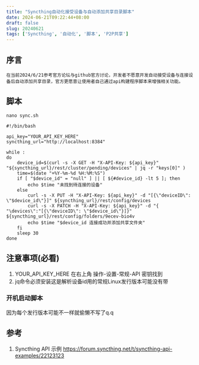 ```yaml
---
title: "Syncthing自动化接受设备与自动添加共享目录脚本"
date: 2024-06-21T09:22:44+08:00
draft: false
slug: 20240621
tags: ['Syncthing', '自动化', '脚本', 'P2P共享']
---
```

## 序言
	在当前2024/6/21参考官方论坛与github官方讨论，开发者不愿意开发自动接受设备与连接设备后自动添加共享目录，官方更愿意让使用者自己通过api构建程序脚本来增强相关功能。

## 脚本

```
nano sync.sh
```

```
#!/bin/bash

api_key="YOUR_API_KEY_HERE"
syncthing_url="http://localhost:8384"

while :
do
    device_id=$(curl -s -X GET -H "X-API-Key: ${api_key}" "${syncthing_url}/rest/cluster/pending/devices" | jq -r "keys[0]" )
    time=$(date "+%Y-%m-%d %H:%M:%S")
    if [ "$device_id" = "null" ] || [ ${#device_id} -lt 5 ]; then
        echo $time "未找到待连接的设备"
    else
        curl -s -X PUT -H "X-API-Key: ${api_key}" -d "[{\"deviceID\": \"$device_id\"}]" ${syncthing_url}/rest/config/devices
        curl -s -X PATCH -H "X-API-Key: ${api_key}" -d "{ "\devices\":"[{\"deviceID\": \"$device_id\"}]}" ${syncthing_url}/rest/config/folders/9ecev-bio4v
        echo $time "$device_id 连接成功并添加共享文件夹"
    fi
    sleep 30 
done
```

## 注意事项(必看)
1. YOUR_API_KEY_HERE 在右上角 操作-设置-常规-API 密钥找到
2. jq命令必须安装这是解析设备id用的常规Linux发行版本可能没有带

### 开机启动脚本
因为每个发行版本可能不一样就偷懒不写了q.q

## 参考
1. Syncthing API 示例 https://forum.syncthing.net/t/syncthing-api-examples/22123123
